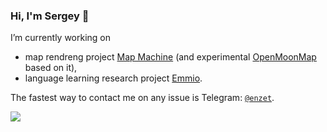 ### Hi, I'm Sergey 👋 ###

I’m currently working on
  - map rendreng project [Map Machine](https://github.com/enzet/map-machine) (and experimental [OpenMoonMap](https://github.com/enzet/OpenMoonMap) based on it),
  - language learning research project [Emmio](https://github.com/enzet/Emmio).

The fastest way to contact me on any issue is Telegram: [`@enzet`](https://enzet.t.me).

![](https://hit.yhype.me/github/profile?user_id=2399987)
<!--
[![Anurag's GitHub stats](https://github-readme-stats.vercel.app/api?username=enzet)](https://github.com/anuraghazra/github-readme-stats)

[![Top Langs](https://github-readme-stats.vercel.app/api/top-langs/?username=enzet&layout=compact)](https://github.com/anuraghazra/github-readme-stats)

**enzet/enzet** is a ✨ _special_ ✨ repository because its `README.md` (this file) appears on your GitHub profile.

Here are some ideas to get you started:

- 🔭 I’m currently working on ...
- 🌱 I’m currently learning ...
- 👯 I’m looking to collaborate on ...
- 🤔 I’m looking for help with ...
- 💬 Ask me about ...
- 📫 How to reach me: ...
- 😄 Pronouns: ...
- ⚡ Fun fact: ...
-->
